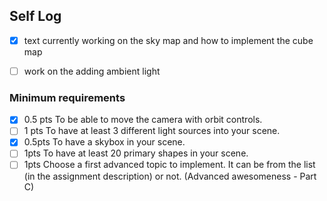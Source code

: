 ## Self Log

- [x] text
currently working on the sky map and how to implement the cube map
- [ ] work on the adding ambient light


### Minimum requirements

- [x] 0.5 pts To be able to move the camera with orbit controls.
- [ ] 1 pts To have at least 3 different light sources into your scene.
- [x] 0.5pts To have a skybox in your scene.
- [ ] 1pts To have at least 20 primary shapes in your scene.
- [ ] 1pts Choose a first advanced topic to implement. It can be from the list (in the assignment description) or not.
      (Advanced awesomeness - Part C)
